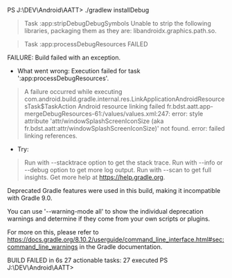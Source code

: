 PS J:\DEV\Android\AATT> ./gradlew installDebug

> Task :app:stripDebugDebugSymbols
Unable to strip the following libraries, packaging them as they are: libandroidx.graphics.path.so.

> Task :app:processDebugResources FAILED

FAILURE: Build failed with an exception.

* What went wrong:
Execution failed for task ':app:processDebugResources'.
> A failure occurred while executing com.android.build.gradle.internal.res.LinkApplicationAndroidResourcesTask$TaskAction
   > Android resource linking failed
     fr.bdst.aatt.app-mergeDebugResources-61:/values/values.xml:247: error: style attribute 'attr/windowSplashScreenIconSize (aka fr.bdst.aatt:attr/windowSplashScreenIconSize)' not found.
     error: failed linking references.


* Try:
> Run with --stacktrace option to get the stack trace.
> Run with --info or --debug option to get more log output.
> Run with --scan to get full insights.
> Get more help at https://help.gradle.org.

Deprecated Gradle features were used in this build, making it incompatible with Gradle 9.0.

You can use '--warning-mode all' to show the individual deprecation warnings and determine if they come from your own scripts or plugins.

For more on this, please refer to https://docs.gradle.org/8.10.2/userguide/command_line_interface.html#sec:command_line_warnings in the Gradle documentation.

BUILD FAILED in 6s
27 actionable tasks: 27 executed
PS J:\DEV\Android\AATT> 